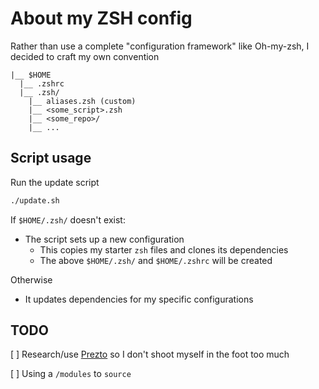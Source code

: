 # About my ZSH config

Rather than use a complete "configuration framework" like Oh-my-zsh, I decided to craft my own convention

```
|__ $HOME
  |__ .zshrc
  |__ .zsh/
    |__ aliases.zsh (custom)
    |__ <some_script>.zsh
    |__ <some_repo>/
    |__ ...
```

## Script usage

Run the update script

```bash
./update.sh
```

If `$HOME/.zsh/` doesn't exist:
- The script sets up a new configuration
  - This copies my starter `zsh` files and clones its dependencies
  - The above `$HOME/.zsh/` and `$HOME/.zshrc` will be created

Otherwise
- It updates dependencies for my specific configurations

## TODO

[ ] Research/use [Prezto](https://github.com/sorin-ionescu/prezto) so I don't shoot myself in the foot too much

[ ] Using a `/modules` to `source`

